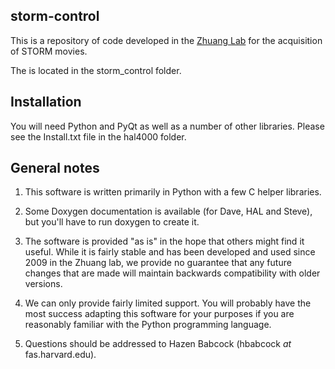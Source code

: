 ## storm-control ##
This is a repository of code developed in the [Zhuang Lab](http://zhuang.harvard.edu) for the acquisition of STORM movies.

The is located in the storm_control folder.

## Installation ##
You will need Python and PyQt as well as a number of other libraries. Please see the Install.txt file in the hal4000 folder.

## General notes ##
1. This software is written primarily in Python with a few C helper libraries.

2. Some Doxygen documentation is available (for Dave, HAL and Steve), but you'll have to run doxygen to create it.

3. The software is provided "as is" in the hope that others might find it useful. While it is fairly stable and has been developed and used since 2009 in the Zhuang lab, we provide no guarantee that any future changes that are made will maintain backwards compatibility with older versions.

4. We can only provide fairly limited support. You will probably have the most success adapting this software for your purposes if you are reasonably familiar with the Python programming language.

5. Questions should be addressed to Hazen Babcock (hbabcock _at_ fas.harvard.edu).
